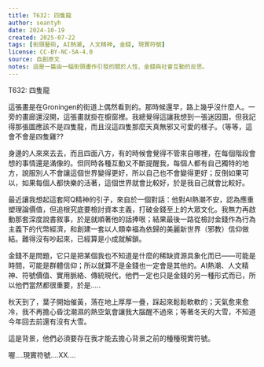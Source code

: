 ```yaml
---
title: T632: 四隻龍
author: seantyh
date: 2024-10-19
created: 2025-07-22
tags: [街頭藝術, AI熱潮, 人文精神, 金錢, 現實符號]
license: CC-BY-NC-SA-4.0
source: 自創原文
notes: 這是一篇由一幅街頭畫作引發的關於人性、金錢與社會互動的反思。
---
```

T632: 四隻龍

這張畫是在Groningen的街道上偶然看到的。那時候還早，路上幾乎沒什麼人。一旁的畫廊還沒開，這張畫就掛在櫥窗裡。我總覺得這讓我想到一張迷因圖，但我記得那張圖應該不是四隻龍，而且沒這四隻那麼天真無邪又可愛的樣子。（等等，這會不會是四隻雞??

身邊的人來來去去，而且四面八方，有的時候會覺得不管來自哪裡，在每個階段會想的事情還是滿像的。但同時各種互動又不斷提醒我，每個人都有自己獨特的地方，說服別人不會讓這個世界變得更好，所以自己也不會變得更好；反倒如果可以，如果每個人都快樂的活著，這個世界就會比較好，於是我自己就會比較好。

最近讓我想起這套阿Q精神的引子，來自於一個對話：他對AI熱潮不安，認為應重塑理論價值，但追根究底要檢討資本主義，打破金錢至上的大眾文化。我無力再啟動那套深度說書敘事，於是就順著他的話捧哏；結果最後一路從檢討金錢作為行為主義下的代幣經濟，和創建一套以人類幸福為依歸的美麗新世界（邪教）信仰做結。難得沒有吵起來，已經算是小成就解鎖。

金錢不是問題，它只是把某個我也不知道是什麼的稀缺資源具象化而已——可能是時間，可能是群體信仰；所以就算不是金錢也一定會是其他的。AI熱潮、人文精神、符號價值、實用脈絡、傳統現代，他們一定也只是金錢的另一種形式而已，所以他們當然都很重要，於是.....

秋天到了，葉子開始催黃，落在地上厚厚一疊，踩起來鬆鬆軟軟的；天氣愈來愈冷，我不再擔心昏沈潮濕的熱空氣會讓我大腦醒不過來；等著冬天的大雪，不知道今年回去前還有沒有大雪。

這是背景，他們必須要存在我才能去擔心背景之前的種種現實符號。

喔....現實符號....XX....